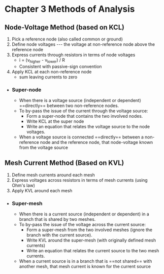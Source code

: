 # Chapter 3 Methods of Analysis
## Node-Voltage Method (based on KCL)
1. Pick a reference node (also called common or ground)
2. Define node voltages --- the voltage at non-reference node above the reference node
3. Express currents through resistors in terms of node voltages
	- i = (v<sub>higher</sub> - v<sub>lower</sub>) / R
	- Consistent with passive-sign convention
4. Apply KCL at each non-reference node
	- sum leaving currents to zero
- ### Super-node
	- When there is a voltage source (independent or dependent) ==directly== between two non-reference nodes.
	- To by-pass the issue of the current through the voltage source:
		- Form a super-node that contains the two involved nodes.
		- Write KCL at the super node
		- Write an equation that relates the voltage source to the node voltages.
	- When a voltage source is connected ==directly== between a non-reference node and the reference node, that node-voltage known from the voltage source
## Mesh Current Method (Based on KVL)
1. Define mesh currents around each mesh
2. Express voltages across resistors in terms of mesh currents (using Ohm's law)
3. Apply KVL around each mesh 
- ### Super-mesh
	- When there is a current source (independent or dependent) in a branch that is shared by two meshes.
	- To by-pass the issue of the voltage across the current source:
		- Form a super-mesh from the two involved meshes (ignore the branch with the current source).
		- Write KVL around the super-mesh (with originally defined mesh currents)
		- Write an equation that relates the current source to the two mesh currents.
	- When a current source is in a branch that is ==not shared== with another mesh, that mesh current is known for the current source